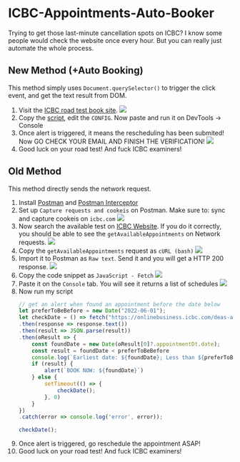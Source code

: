 # ICBC-Appointments-Auto-Booker

Trying to get those last-minute cancellation spots on ICBC? I know some people would check the website once every hour. But you can really just automate the whole process.

## New Method (+Auto Booking)
This method simply uses `Document.querySelector()` to trigger the click event, and get the text result from DOM.
1. Visit the [ICBC road test book site](https://onlinebusiness.icbc.com/webdeas-ui/home).
   ![](/pictures/console.png)
2. Copy the [script](/script.js), edit the `CONFIG`. Now paste and run it on DevTools -> Console
3. Once alert is triggered, it means the rescheduling has been submited! Now GO CHECK YOUR EMAIL AND FINISH THE VERIFICATION!
   ![](/pictures/found.png)
4. Good luck on your road test! And fuck ICBC examiners!

   
## Old Method
This method directly sends the network request. 
1. Install [Postman](https://www.postman.com/downloads/) and [Postman Interceptor](https://chrome.google.com/webstore/detail/postman-interceptor/aicmkgpgakddgnaphhhpliifpcfhicfo?hl=en)
2. Set up `Capture requests and cookeis` on Postman. Make sure to: sync and capture cookeis on `icbc.com`
   ![](/pictures/step2.png)
3. Now search the available test on [ICBC Website](https://onlinebusiness.icbc.com/webdeas-ui/booking). If you do it correctly, you should be able to see the `getAvailableAppointments` on Network requests.
   ![](/pictures/step3.png)
4. Copy the `getAvailableAppointments` request as `cURL (bash)`
   ![](/pictures/step4.png)
5. Import it to Postman as `Raw text`. Send it and you will get a HTTP 200 response.
   ![](/pictures/step5.png)
6. Copy the code snippet as `JavaScript - Fetch`
   ![](/pictures/step6.png)
7. Paste it on the `Console` tab. You will see it returns a list of schedules
   ![](/pictures/step7.png)
8. Now run my script
   ```Javascript
   // get an alert when found an appointment before the date below
   let preferToBeBefore = new Date("2022-06-01");
   let checkDate = () => fetch("https://onlinebusiness.icbc.com/deas-api/v1/web/getAvailableAppointments", requestOptions)
   .then(response => response.text())
   .then(result => JSON.parse(result))
   .then(oResult => {
       const foundDate = new Date(oResult[0]?.appointmentDt.date);
       const result = foundDate < preferToBeBefore
       console.log(`Earliest date: ${foundDate}; Less than ${preferToBeBefore}: ${result}`)
       if (result) {
           alert(`BOOK NOW: ${foundDate}`)
       } else {
           setTimeout(() => {
               checkDate();
           }, 0)
       }
   })
   .catch(error => console.log('error', error));

   checkDate();
   ````
9. Once alert is triggered, go reschedule the appointment ASAP! 
10. Good luck on your road test! And fuck ICBC examiners!

